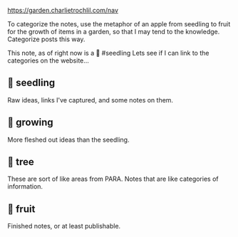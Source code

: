---
---


https://garden.charlietrochlil.com/nav

To categorize the notes, use the metaphor of an apple from seedling to fruit for the growth of items in a garden, so that I may tend to the knowledge. Categorize posts this way.

This note, as of right now is a 🌱 #seedling 
Lets see if I can link to the categories on the website...

## 🌱 seedling
Raw ideas, links I've captured, and some notes on them. 

## 🌿 growing
More fleshed out ideas than the seedling.

## 🌳 tree
These are sort of like areas from PARA. Notes that are like categories of information. 

## 🍎 fruit
Finished notes, or at least publishable. 